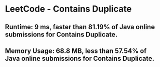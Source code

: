 # LeetCode - Contains Duplicate

## Runtime: 9 ms, faster than 81.19% of Java online submissions for Contains Duplicate.
## Memory Usage: 68.8 MB, less than 57.54% of Java online submissions for Contains Duplicate.
